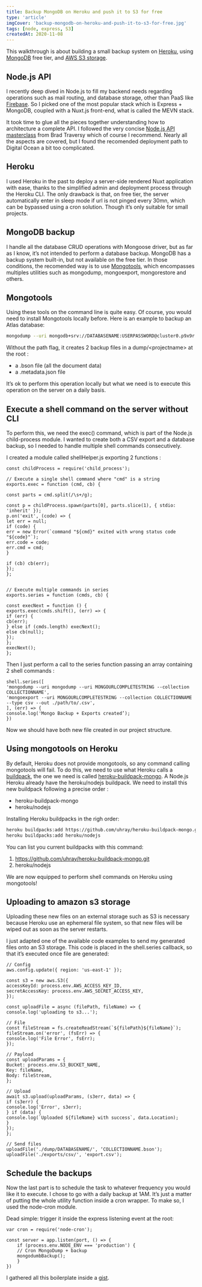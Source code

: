 ```yaml
---
title: Backup MongoDB on Heroku and push it to S3 for free
type: 'article'
imgCover: 'backup-mongodb-on-heroku-and-push-it-to-s3-for-free.jpg'
tags: [node, express, S3]
createdAt: 2020-11-08
---
```


This walkthrough is about building a small backup system on [Heroku](https://www.heroku.com/), using [MongoDB](https://www.mongodb.com/) free tier, and [AWS S3 storage](https://aws.amazon.com/s3/?nc1=h_ls).
<!--more-->

## Node.js API

I recently deep dived in Node.js to fill my backend needs regarding operations such as mail routing, and database storage, other than PaaS like [Firebase](https://firebase.google.com/). So I picked one of the most popular stack which is Express + MongoDB, coupled with a Nuxt.js front-end, what is called the MEVN stack.

It took time to glue all the pieces together understanding how to architecture a complete API. I followed the very concise [Node.js API masterclass](https://www.udemy.com/course/nodejs-api-masterclass/?referralCode=F95A0D3B9CA1DB648F55) from Brad Traversy which of course I recommend. Nearly all the aspects are covered, but I found the recomended deployment path to Digital Ocean a bit too complicated.

## Heroku

I used Heroku in the past to deploy a server-side rendered Nuxt application with ease, thanks to the simplified admin and deployment process through the Heroku CLI. The only drawback is that, on free tier, the server automatically enter in sleep mode if url is not pinged every 30mn, which can be bypassed using a cron solution. Though it’s only suitable for small projects. 

## MongoDB backup

I handle all the database CRUD operations with Mongoose driver, but as far as I know, it’s not intended to perform a database backup.  MongoDB has a backup system built-in, but not available on the free tier. In those conditions, the recomended way is to use [Mongotools](https://docs.mongodb.com/tools/), which encompasses multiples utilities such as mongodump, mongoexport, mongorestore and others. 

## Mongotools

Using these tools on the command line is quite easy. Of course, you would need to install Mongotools locally before.  Here is an example to backup an Atlas database:

```bash
mongodump --uri mongodb+srv://DATABASENAME:USERPASSWORD@cluster0.p9x9r.mongodb.net/DATABASENAME --collection COLLECTIONNAME
```

Without the path flag, it creates 2 backup files in a dump/&lt;projectname&gt; at the root :

* a .bson file (all the document data)
* a .metadata.json file

It’s ok to perform this operation locally but what we need is to execute this operation on the server on a daily basis.

## Execute a shell command on the server without CLI

To perform this, we need the exec() command, which is part of the Node.js child-process module. I wanted to create both a CSV export and a database backup, so I needed to handle multiple shell commands consecutively. 

I created a module called shellHelper.js exporting 2 functions : 

```js{}
const childProcess = require('child_process');

// Execute a single shell command where "cmd" is a string
exports.exec = function (cmd, cb) {

const parts = cmd.split(/\s+/g);

const p = childProcess.spawn(parts[0], parts.slice(1), { stdio: 'inherit' });
p.on('exit', (code) => {
let err = null;
if (code) {
err = new Error(`command "${cmd}" exited with wrong status code "${code}"`);
err.code = code;
err.cmd = cmd;
}

if (cb) cb(err);
});
};


// Execute multiple commands in series
exports.series = function (cmds, cb) {

const execNext = function () {
exports.exec(cmds.shift(), (err) => {
if (err) {
cb(err);
} else if (cmds.length) execNext();
else cb(null);
});
};
execNext();
};
```

Then I just perform a call to the series function passing an array containing 2 shell commands : 

```js{}
shell.series([
'mongodump --uri mongodump --uri MONGOURLCOMPLETESTRING --collection COLLECTIONNAME',
'mongoexport --uri MONGOURLCOMPLETESTRING --collection COLLECTIONNAME --type csv --out ./path/to/.csv',
], (err) => {
console.log('Mongo Backup + Exports created’);
})
```

Now we should have both new file created in our project structure.


## Using mongotools on Heroku


By default, Heroku does not provide mongotools, so any command calling mongotools will fail. To do this, we need to use what Heroku calls a [buildpack](https://devcenter.heroku.com/articles/buildpacks), the one we need is called [heroku-buildpack-mongo](https://devcenter.heroku.com/articles/buildpacks). A Node.js Heroku already have the heroku/nodejs buildpack. We need to install this new buildpack following a precise order :  

* heroku-buildpack-mongo
* heroku/nodejs

Installing Heroku buildpacks in the righ order:

```bash
heroku buildpacks:add https://github.com/uhray/heroku-buildpack-mongo.git
heroku buildpacks:add heroku/nodejs
```

You can list you current buildpacks with this command:

1. https://github.com/uhray/heroku-buildpack-mongo.git
2. heroku/nodejs

We are now equipped to perform shell commands on Heroku using mongotools!

## Uploading to amazon s3 storage

Uploading these new files on an external storage such as S3 is necessary because Heroku use an ephemeral file system, so that new files will be wiped out as soon as the server restarts.

I just adapted one of the available code examples to send my generated files onto an S3 storage. This code is placed in the shell.series callback, so that it’s executed once file are generated:

```js{}
// Config
aws.config.update({ region: 'us-east-1' });

const s3 = new aws.S3({
accessKeyId: process.env.AWS_ACCESS_KEY_ID,
secretAccessKey: process.env.AWS_SECRET_ACCESS_KEY,
});

const uploadFile = async (filePath, fileName) => {
console.log('uploading to s3...');

// File
const fileStream = fs.createReadStream(`${filePath}${fileName}`);
fileStream.on('error', (fsErr) => {
console.log('File Error', fsErr);
});

// Payload
const uploadParams = {
Bucket: process.env.S3_BUCKET_NAME,
Key: fileName,
Body: fileStream,
};

// Upload
await s3.upload(uploadParams, (s3err, data) => {
if (s3err) {
console.log('Error', s3err);
} if (data) {
console.log(`Uploaded ${fileName} with success`, data.Location);
}
});
};

// Send files
uploadFile('./dump/DATABASENAME/', ‘COLLECTIONNAME.bson');
uploadFile('./exports/csv/', 'export.csv');
```

## Schedule the backups

Now the last part is to schedule the task to whatever frequency you would like it to execute. I chose to go with a daily backup at 1AM. It’s just a matter of putting the whole utility function inside a cron wrapper. To make so, I used the node-cron module.

Dead simple: trigger it inside the express listening event at the root:

```js{}
var cron = require('node-cron');

const server = app.listen(port, () => {
    if (process.env.NODE_ENV === 'production') {
    // Cron MongoDump + backup
    mongodumbBackup();
    }
})
```

 I gathered all this boilerplate inside a [gist](https://gist.github.com/lansolo99/fb2983c7f17aac23f5261b3fed0da3b6).
